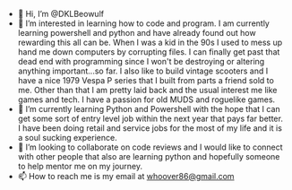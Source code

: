 - 👋 Hi, I’m @DKLBeowulf
- 👀 I’m interested in
        learning how to code and program.  I am currently learning powershell and python and have already found out how rewarding this all can be.
        When I was a kid in the 90s I used to mess up hand me down computers by corrupting files.  I can finally get past that dead end with programming since I won't be 
        destroying or altering anything important...so far.
            I also like to build vintage scooters and I have a nice 1979 Vespa P series that I built from parts a friend sold to me.  Other than that I am pretty laid back and the 
            usual interest me like games and tech.  I have a passion for old MUDS and roguelike games.
- 🌱 I’m currently learning 
         Python and Powershell with the hope that I can get some sort of entry level job within the next year that pays far better.  I have been doing retail
        and service jobs for the most of my life and it is a soul sucking experience.
- 💞️ I’m looking to collaborate on 
      code reviews and I would like to connect with other people that also are learning python and hopefully someone to help mentor me on my journey.
- 📫 How to reach me
      is my email at whoover86@gmail.com 

<!---
DKLBeowulf/DKLBeowulf is a ✨ special ✨ repository because its `README.md` (this file) appears on your GitHub profile.
You can click the Preview link to take a look at your changes.
--->
